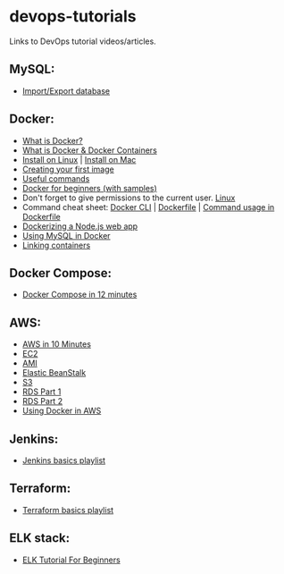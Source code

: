 # devops-tutorials
Links to DevOps tutorial videos/articles.

## MySQL:
* [Import/Export database](https://www.digitalocean.com/community/tutorials/how-to-import-and-export-databases-in-mysql-or-mariadb)

## Docker:
* [What is Docker?](https://www.youtube.com/watch?v=lcQfQRDAMpQ)
* [What is Docker & Docker Containers](https://www.youtube.com/watch?v=pGYAg7TMmp0)
* [Install on Linux](https://www.youtube.com/watch?v=KCckWweNSrM) | [Install on Mac](https://www.youtube.com/watch?v=MU8HUVlJTEY)
* [Creating your first image](https://www.youtube.com/watch?v=hnxI-K10auY)
* [Useful commands](https://www.youtube.com/watch?v=YFl2mCHdv24)
* [Docker for beginners (with samples)](https://github.com/docker/labs/tree/master/beginner/)
* Don't forget to give permissions to the current user. [Linux](
https://docs.docker.com/install/linux/linux-postinstall/)
* Command cheat sheet: [Docker CLI](https://www.docker.com/sites/default/files/Docker_CheatSheet_08.09.2016_0.pdf) | [Dockerfile](http://design.jboss.org/redhatdeveloper/marketing/docker_cheatsheet/cheatsheet/images/docker_cheatsheet_r3v2.pdf) | [Command usage in Dockerfile](https://devhints.io/dockerfile)
* [Dockerizing a Node.js web app](https://nodejs.org/en/docs/guides/nodejs-docker-webapp/)
* [Using MySQL in Docker](https://www.youtube.com/watch?v=-LrK9VWXfac)
* [Linking containers](https://www.youtube.com/watch?v=HY3WDz6j_hU)

## Docker Compose:
* [Docker Compose in 12 minutes](https://www.youtube.com/watch?v=Qw9zlE3t8Ko)

## AWS:
* [AWS in 10 Minutes](https://www.youtube.com/watch?v=r4YIdn2eTm4)
* [EC2](https://www.youtube.com/watch?v=Xs0g_ZEv2bw&index=1&list=PLtK75qxsQaMLBnk4-J7WNBZHJgN-LQRjv)
* [AMI](https://www.youtube.com/watch?v=vlE3yTmz6So)
* [Elastic BeanStalk](https://www.youtube.com/watch?v=96DJ2Og90hU)
* [S3](https://www.youtube.com/watch?v=LfBn5Y1X0vE)
* [RDS Part 1](https://www.youtube.com/watch?v=LnAvUOmH1n0)
* [RDS Part 2](https://www.youtube.com/watch?v=vE2E7cYJ0IQ)
* [Using Docker in AWS](https://docs.aws.amazon.com/AmazonECS/latest/developerguide/docker-basics.html)

## Jenkins:
* [Jenkins basics playlist](https://www.youtube.com/playlist?list=PLhW3qG5bs-L_ZCOA4zNPSoGbnVQ-rp_dG)


## Terraform:
* [Terraform basics playlist](https://www.youtube.com/playlist?list=PLtK75qxsQaMIHQOaDd0Zl_jOuu1m3vcWO)


## ELK stack:
* [ELK Tutorial For Beginners](https://www.youtube.com/watch?v=MRMgd6E9AXE)
